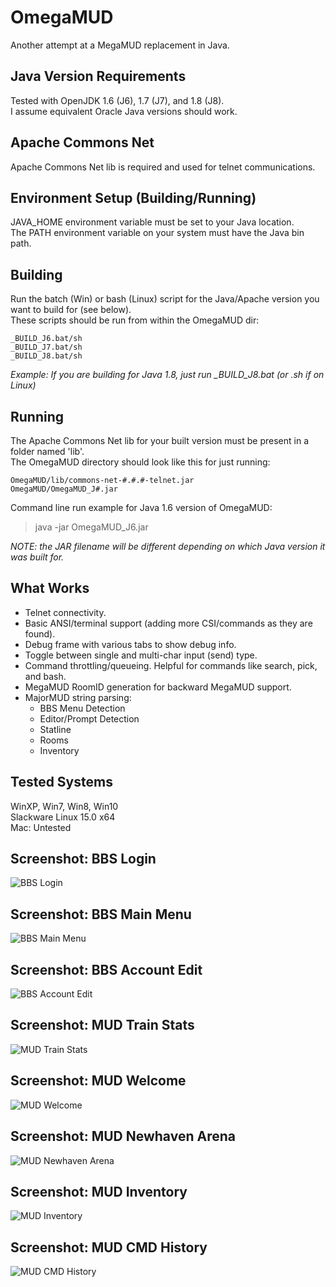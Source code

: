 # OmegaMUD
Another attempt at a MegaMUD replacement in Java.

## Java Version Requirements
Tested with OpenJDK 1.6 (J6), 1.7 (J7), and 1.8 (J8).\
I assume equivalent Oracle Java versions should work.

## Apache Commons Net
Apache Commons Net lib is required and used for telnet communications.

## Environment Setup (Building/Running)
JAVA_HOME environment variable must be set to your Java location.\
The PATH environment variable on your system must have the Java bin path.

## Building
Run the batch (Win) or bash (Linux) script for the Java/Apache version you want to build for (see below).\
These scripts should be run from within the OmegaMUD dir:
```
_BUILD_J6.bat/sh
_BUILD_J7.bat/sh
_BUILD_J8.bat/sh
````
*Example: If you are building for Java 1.8, just run _BUILD_J8.bat (or .sh if on Linux)*

## Running
The Apache Commons Net lib for your built version must be present in a folder named  'lib'.\
The OmegaMUD directory should look like this for just running:
```
OmegaMUD/lib/commons-net-#.#.#-telnet.jar
OmegaMUD/OmegaMUD_J#.jar
```
Command line run example for Java 1.6 version of OmegaMUD:
> java -jar OmegaMUD_J6.jar

*NOTE: the JAR filename will be different depending on which Java version it was built for.*

## What Works
* Telnet connectivity.
* Basic ANSI/terminal support (adding more CSI/commands as they are found).
* Debug frame with various tabs to show debug info.
* Toggle between single and multi-char input (send) type.
* Command throttling/queueing. Helpful for commands like search, pick, and bash.
* MegaMUD RoomID generation for backward MegaMUD support.
* MajorMUD string parsing:
  * BBS Menu Detection
  * Editor/Prompt Detection
  * Statline
  * Rooms
  * Inventory

## Tested Systems
WinXP, Win7, Win8, Win10\
Slackware Linux 15.0 x64\
Mac: Untested

## Screenshot: BBS Login
![BBS Login](./screenshots/omegamud-bbs_login.png)

## Screenshot: BBS Main Menu
![BBS Main Menu](./screenshots/omegamud-bbs_main_menu.png)

## Screenshot: BBS Account Edit
![BBS Account Edit](./screenshots/omegamud-bbs_account_edit.png)

## Screenshot: MUD Train Stats
![MUD Train Stats](./screenshots/omegamud-mud_train_stats.png)

## Screenshot: MUD Welcome
![MUD Welcome](./screenshots/omegamud-mud_welcome.png)

## Screenshot: MUD Newhaven Arena
![MUD Newhaven Arena](./screenshots/omegamud-mud_newhaven_arena.png)

## Screenshot: MUD Inventory
![MUD Inventory](./screenshots/omegamud-mud_inventory.png)

## Screenshot: MUD CMD History
![MUD CMD History](./screenshots/omegamud-mud_cmd_history.png)
